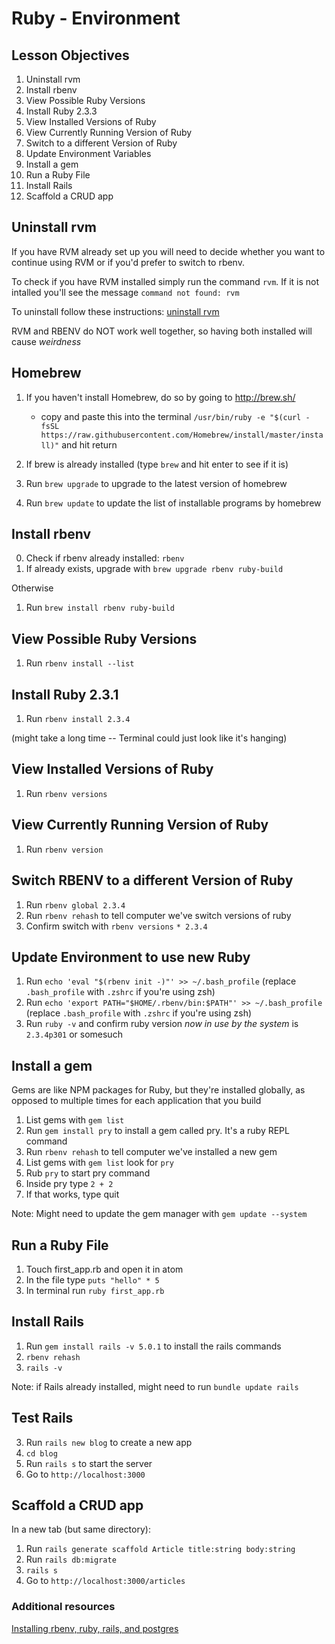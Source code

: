 # Ruby - Environment

## Lesson Objectives

1. Uninstall rvm
1. Install rbenv
1. View Possible Ruby Versions
1. Install Ruby 2.3.3
1. View Installed Versions of Ruby
1. View Currently Running Version of Ruby
1. Switch to a different Version of Ruby
1. Update Environment Variables
1. Install a gem
1. Run a Ruby File
1. Install Rails
1. Scaffold a CRUD app



## Uninstall rvm

If you have RVM already set up you will need to decide whether you want to continue using RVM or if you'd prefer to switch to rbenv.

To check if you have RVM installed simply run the command `rvm`. If it is not intalled you'll see the message `command not found: rvm`

To uninstall follow these instructions: [uninstall rvm](https://richonrails.com/articles/uninstalling-rvm)

RVM and RBENV do NOT work well together, so having both installed will cause _weirdness_

## Homebrew

1. If you haven't install Homebrew, do so by going to http://brew.sh/
	- copy and paste this into the terminal `/usr/bin/ruby -e "$(curl -fsSL https://raw.githubusercontent.com/Homebrew/install/master/install)"` and hit return
	
1. If brew is already installed (type `brew` and hit enter to see if it is)
1. Run `brew upgrade` to upgrade to the latest version of homebrew
1. Run `brew update` to update the list of installable programs by homebrew

## Install rbenv

0. Check if rbenv already installed: `rbenv`
1. If already exists, upgrade with `brew upgrade rbenv ruby-build`
 
Otherwise

1. Run `brew install rbenv ruby-build`

## View Possible Ruby Versions

1. Run `rbenv install --list`

## Install Ruby 2.3.1

1. Run `rbenv install 2.3.4` 

(might take a long time -- Terminal could just look like it's hanging)

## View Installed Versions of Ruby

1. Run `rbenv versions`

## View Currently Running Version of Ruby

1. Run `rbenv version`

## Switch RBENV to a different Version of Ruby

1. Run `rbenv global 2.3.4`
1. Run `rbenv rehash` to tell computer we've switch versions of ruby
1. Confirm switch with `rbenv versions` `* 2.3.4`

## Update Environment to use new Ruby

1. Run `echo 'eval "$(rbenv init -)"' >> ~/.bash_profile` (replace `.bash_profile` with `.zshrc` if you're using zsh)
1. Run `echo 'export PATH="$HOME/.rbenv/bin:$PATH"' >> ~/.bash_profile` (replace `.bash_profile` with `.zshrc` if you're using zsh)
1. Run `ruby -v` and confirm ruby version _now in use by the system_ is `2.3.4p301` or somesuch

## Install a gem

Gems are like NPM packages for Ruby, but they're installed globally, as opposed to multiple times for each application that you build

1. List gems with `gem list`
1. Run `gem install pry` to install a gem called pry.  It's a ruby REPL command
1. Run `rbenv rehash` to tell computer we've installed a new gem
1. List gems with `gem list` look for `pry`
1. Rub `pry` to start pry command
1. Inside pry type `2 + 2`
1. If that works, type quit

Note: Might need to update the gem manager with `gem update --system`

## Run a Ruby File

1. Touch first_app.rb and open it in atom
1. In the file type `puts "hello" * 5`
1. In terminal run `ruby first_app.rb`

## Install Rails

1. Run `gem install rails -v 5.0.1` to install the rails commands
2. `rbenv rehash`
3. `rails -v`

Note: if Rails already installed, might need to run `bundle update rails`

## Test Rails
3. Run `rails new blog` to create a new app
4. `cd blog`
5. Run `rails s` to start the server
6. Go to `http://localhost:3000`

## Scaffold a CRUD app

In a new tab (but same directory):

1. Run `rails generate scaffold Article title:string body:string`
2. Run `rails db:migrate`
3. `rails s`
4. Go to `http://localhost:3000/articles`


### Additional resources

[Installing rbenv, ruby, rails, and postgres](https://gorails.com/setup/osx/10.12-sierra)